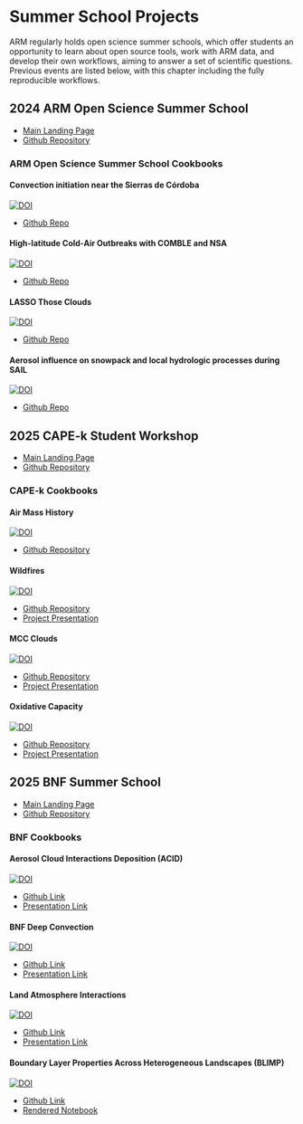# Summer School Projects

ARM regularly holds open science summer schools, which offer students an opportunity to learn about open source tools, work with ARM data, and develop their own workflows, aiming to answer a set of scientific questions. Previous events are listed below, with this chapter including the fully reproducible workflows.

## 2024 ARM Open Science Summer School
- [Main Landing Page](https://arm-development.github.io/arm-summer-school-2024/)
- [Github Repository](https://github.com/ARM-Development/arm-summer-school-2024)

### ARM Open Science Summer School Cookbooks

#### Convection initiation near the Sierras de Córdoba
[![DOI](https://zenodo.org/badge/DOI/10.5281/zenodo.11265276.svg)](https://doi.org/10.5281/zenodo.11265276)
- [Github Repo](https://github.com/aladinor/cacti-deep-convection)

#### High-latitude Cold-Air Outbreaks with COMBLE and NSA
[![DOI](https://zenodo.org/badge/803956728.svg)](https://zenodo.org/doi/10.5281/zenodo.11282650)
- [Github Repo](https://github.com/Hseppal1/ARM-2024-high-latitude)

#### LASSO Those Clouds
[![DOI](https://zenodo.org/badge/803957729.svg)](https://zenodo.org/doi/10.5281/zenodo.11283460)
- [Github Repo](https://github.com/tlincheck/lasso-those-clouds-cookbook)

#### Aerosol influence on snowpack and local hydrologic processes during SAIL
[![DOI](https://zenodo.org/badge/DOI/10.5281/zenodo.11282356.svg)](https://doi.org/10.5281/zenodo.11282356)
- [Github Repo](https://github.com/YXIE1010/sail-cookbook)

## 2025 CAPE-k Student Workshop
- [Main Landing Page](https://arm-development.github.io/cape-k-student-workshop-2025/)
- [Github Repository](https://github.com/ARM-Development/cape-k-student-workshop-2025)

### CAPE-k Cookbooks

#### Air Mass History
[![DOI](https://zenodo.org/badge/927471281.svg)](https://doi.org/10.5281/zenodo.14822694)
- [Github Repository](https://github.com/ARM-Synergy/cape-k-air-mass-history)

#### Wildfires
[![DOI](https://zenodo.org/badge/927472427.svg)](https://doi.org/10.5281/zenodo.15777231)
- [Github Repository](https://github.com/ARM-Synergy/cape-k-wildfires)
- [Project Presentation](https://docs.google.com/presentation/d/1sv_9_1pV23FydV9TtToAF5ZqkDZ_9OSE/edit?usp=sharing&ouid=104304750518137712212&rtpof=true&sd=true)

#### MCC Clouds
[![DOI](https://zenodo.org/badge/927471592.svg)](https://doi.org/10.5281/zenodo.15777324)
- [Github Repository](https://github.com/ARM-Synergy/cape-k-mcc-clouds)
- [Project Presentation](https://docs.google.com/presentation/d/1_D8IIskBNKqwjvoihSeGK_Z20gQvS2in/edit?usp=sharing&ouid=104304750518137712212&rtpof=true&sd=true)

#### Oxidative Capacity
[![DOI](https://zenodo.org/badge/927472006.svg)](https://doi.org/10.5281/zenodo.14822688)
- [Github Repository](https://github.com/ARM-Synergy/cape-k-oxidative-capacity)
- [Project Presentation](https://docs.google.com/presentation/d/14h62GImiPX2kdRZNUiCeCzIzCaF9UBMbSaOFNpLRrvs/edit?usp=sharing)

## 2025 BNF Summer School
- [Main Landing Page](https://arm-development.github.io/arm-summer-school-2025/)
- [Github Repository](https://github.com/ARM-Development/)

### BNF Cookbooks

#### Aerosol Cloud Interactions Deposition (ACID) 
[![DOI](https://zenodo.org/badge/987781801.svg)](https://doi.org/10.5281/zenodo.15546021)
- [Github Link](https://github.com/ARM-Synergy/aerosol-cloud-interactions-deposition)
- [Presentation Link](https://docs.google.com/presentation/d/1k3LY_3qJitfodJYXZpTpEDMyvC7eY7bZ/edit?usp=sharing&ouid=104304750518137712212&rtpof=true&sd=true)

#### BNF Deep Convection
[![DOI](https://zenodo.org/badge/DOI/10.5281/zenodo.15546200.svg)](https://doi.org/10.5281/zenodo.15546200)
- [Github Link](https://github.com/ARM-Synergy/bnf-deep-convection.git)
- [Presentation Link](https://docs.google.com/presentation/d/1w3-6NOOVwdFVa9ntpVbruSAh2GrCfoKNVFmcfVTeYmQ/edit?usp=sharing)

#### Land Atmosphere Interactions
[![DOI](https://zenodo.org/badge/987850032.svg)](https://doi.org/10.5281/zenodo.15545955)
- [Github Link](https://github.com/ARM-Synergy/land-atmosphere-interaction.git)
- [Presentation Link](https://docs.google.com/presentation/d/1qsvLBXQOPOl4G-papYP4F-GsHWNn-NLqbr46EmA83NI/edit?usp=sharing)

#### Boundary Layer Properties Across Heterogeneous Landscapes (BLIMP)
[![DOI](https://zenodo.org/badge/987786769.svg)](https://doi.org/10.5281/zenodo.15545988)
- [Github Link](https://github.com/ARM-Synergy/blimp)
- [Rendered Notebook](https://arm-synergy.github.io/blimp/blimp)